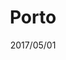---
layout: photo_gallery

title: "Porto"
date: "2017/05/01"
best_image: "DSC1614.jpg"
folder_path: "/porto/"
---